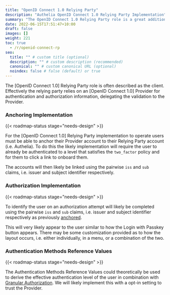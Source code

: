 ```yaml
---
title: "OpenID Connect 1.0 Relying Party"
description: "Authelia OpenID Connect 1.0 Relying Party Implementation"
summary: "The OpenID Connect 1.0 Relying Party role is a great addition to the existing authentication methods Authelia provides."
date: 2022-06-15T17:51:47+10:00
draft: false
images: []
weight: 221
toc: true
  - /r/openid-connect-rp
seo:
  title: "" # custom title (optional)
  description: "" # custom description (recommended)
  canonical: "" # custom canonical URL (optional)
  noindex: false # false (default) or true
---
```


The [OpenID Connect 1.0] Relying Party role is often described as the client. Effectively the relying party relies on an
[OpenID Connect 1.0] Provider for authentication and authorization information, delegating the validation to the
Provider.

### Anchoring Implementation

{{< roadmap-status stage="needs-design" >}}

For the [OpenID Connect 1.0] Relying Party implementation to operate users must be able to anchor their Provider account
to their Relying Party account (i.e. Authelia). To do this the likely implementation will require the user to already be
authenticated to a level that satisfies the `two_factor` policy and for them to click a link to onboard them.

The accounts will then likely be linked using the pairwise `iss` and `sub` claims, i.e. issuer and subject identifier
respectively.

### Authorization Implementation

{{< roadmap-status stage="needs-design" >}}

To identify the user on an authorization attempt will likely be completed using the pairwise `iss` and `sub` claims,
i.e. issuer and subject identifier respectively as previously [anchored](#anchoring-implementation).

This will very likely appear to the user similar to how the Login with Passkey button appears. There may be some
customization provided as to how the layout occurs, i.e. either individually, in a menu, or a combination of the two.

### Authentication Methods Reference Values

{{< roadmap-status stage="needs-design" >}}

The Authentication Methods Reference Values could theoretically be used to derive the effective authentication level of
the user in combination with [Granular Authorization](../active/granular-authorization.md). We will likely implement
this with a opt-in setting to trust the Provider.

